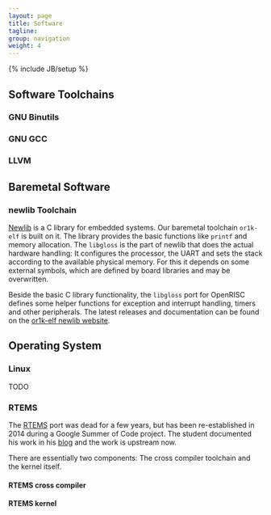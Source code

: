 ```yaml
---
layout: page
title: Software
tagline:
group: navigation
weight: 4
---
```

{% include JB/setup %}

## Software Toolchains

### <a id="binutils" /> GNU Binutils

### <a id="gcc" /> GNU GCC

### <a id="llvm" /> LLVM

## Baremetal Software

### <a id="newlib" /> newlib Toolchain

<a href="https://sourceware.org/newlib/">Newlib</a> is a C library for
embedded systems. Our baremetal toolchain `or1k-elf` is built on it.
The library provides the basic functions like `printf` and memory
allocation. The `libgloss` is the part of newlib that does the actual
hardware handling: It configures the processor, the UART and sets the
stack according to the available physical memory. For this it depends
on some external symbols, which are defined by board libraries and may
be overwritten.

Beside the basic C library functionality, the `libgloss` port for
OpenRISC defines some helper functions for exception and interrupt
handling, timers and other peripherals. The latest releases and
documentation can be found on the <a
href="http://openrisc.github.io/newlib">or1k-elf newlib website</a>.

## Operating System

### <a id="linux" /> Linux

TODO

### <a id="linux" /> RTEMS

The <a href="http://www.rtems.org">RTEMS</a> port was dead for a few
years, but has been re-established in 2014 during a Google Summer of
Code project. The student documented his work in his <a
href="http://heshamelmatary.blogspot.de/2014/08/gsoc-2014-porting-rtems-to-openrisc.html">blog</a>
and the work is upstream now.

There are essentially two components: The cross compiler toolchain and
the kernel itself.

#### RTEMS cross compiler



#### RTEMS kernel


